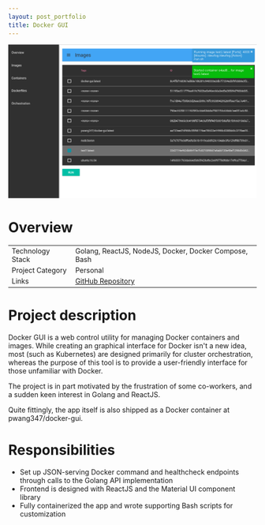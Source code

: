 ```yaml
---
layout: post_portfolio
title: Docker GUI
---
```

<img src="/images/fulls/docker-gui-cover.png" class="fit image">

<h1>Overview</h1>
<table>
<tr><td><span class="icon fa-cog"></span> Technology Stack</td>
<td>Golang, ReactJS, NodeJS, Docker, Docker Compose, Bash</td></tr>
<tr><td><span class="icon fa-tags"></span> Project Category</td>
<td>Personal</td></tr>
<tr><td><span class="icon fa-share-alt"></span>  Links</td>
<td><a href = "https://github.com/pwang347/docker-gui">GitHub Repository</a></td></tr>
</table>

<h1>Project description</h1>
Docker GUI is a web control utility for managing Docker containers and images. While creating an graphical interface for Docker isn't a new idea, most (such as Kubernetes) are designed primarily for cluster orchestration, whereas the purpose of this tool is to provide a user-friendly interface for those unfamiliar with Docker.

The project is in part motivated by the frustration of some co-workers, and a sudden keen interest in Golang and ReactJS.

Quite fittingly, the app itself is also shipped as a Docker container at pwang347/docker-gui.

<h1>Responsibilities</h1>
<ul>
<li>Set up JSON-serving Docker command and healthcheck endpoints through calls to the Golang API implementation</li>
<li>Frontend is designed with ReactJS and the Material UI component library</li>
<li>Fully containerized the app and wrote supporting Bash scripts for customization</li>
</ul>

